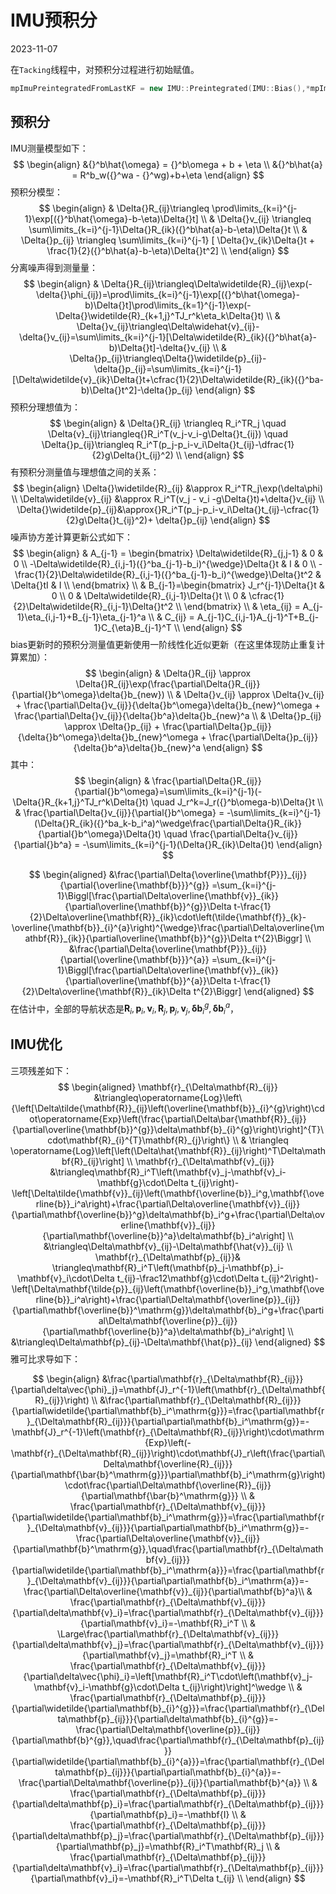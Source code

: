 # IMU预积分 
2023-11-07


在`Tacking`线程中，对预积分过程进行初始赋值。

``` c++
mpImuPreintegratedFromLastKF = new IMU::Preintegrated(IMU::Bias(),*mpImuCalib);
```

## 预积分
IMU测量模型如下：
$$
\begin{align}
&{}^b\hat{\omega} = {}^b\omega + b + \eta \\
&{}^b\hat{a} = R^b_w({}^wa - {}^wg)+b+\eta
\end{align}
$$
预积分模型：
$$
\begin{align}
& \Delta{}R_{ij}\triangleq \prod\limits_{k=i}^{j-1}\exp[({}^b\hat{\omega}-b-\eta)\Delta{}t] \\
& \Delta{}v_{ij} \triangleq \sum\limits_{k=i}^{j-1}\Delta{}R_{ik}({}^b\hat{a}-b-\eta)\Delta{}t \\
& \Delta{}p_{ij} \triangleq \sum\limits_{k=i}^{j-1} [ \Delta{}v_{ik}\Delta{}t + \frac{1}{2}({}^b\hat{a}-b-\eta)\Delta{}t^2] \\
\end{align}
$$
分离噪声得到测量量：
$$
\begin{align}
& \Delta{}R_{ij}\triangleq\Delta\widetilde{R}_{ij}\exp(-\delta{}\phi_{ij})=\prod\limits_{k=i}^{j-1}\exp[({}^b\hat{\omega}-b)\Delta{}t]\prod\limits_{k=1}^{j-1}\exp(-\Delta{}\widetilde{R}_{k+1,j}^TJ_r^k\eta_k\Delta{}t) \\
& \Delta{}v_{ij}\triangleq\Delta\widehat{v}_{ij}-\delta{}v_{ij}=\sum\limits_{k=i}^{j-1}[\Delta\widetilde{R}_{ik}({}^b\hat{a}-b)\Delta{}t]-\delta{}v_{ij} \\
& \Delta{}p_{ij}\triangleq\Delta{}\widetilde{p}_{ij}-\delta{}p_{ij}=\sum\limits_{k=i}^{j-1}[\Delta\widetilde{v}_{ik}\Delta{}t+\cfrac{1}{2}\Delta\widetilde{R}_{ik}({}^ba-b)\Delta{}t^2]-\delta{}p_{ij}
\end{align}
$$
预积分理想值为：
$$
\begin{align}
& \Delta{}R_{ij} \triangleq R_i^TR_j \quad \Delta{v}_{ij}\triangleq{}R_i^T(v_j-v_i-g\Delta{}t_{ij}) \quad \Delta{}p_{ij}\triangleq R_i^T(p_j-p_i-v_i\Delta{}t_{ij}-\dfrac{1}{2}g\Delta{}t_{ij}^2) \\
\end{align}
$$
有预积分测量值与理想值之间的关系：
$$
\begin{align}
\Delta{}\widetilde{R}_{ij} &\approx R_i^TR_j\exp(\delta\phi) \\
\Delta\widetilde{v}_{ij} &\approx R_i^T(v_j - v_i -g\Delta{}t)+\delta{}v_{ij} \\
\Delta{}\widetilde{p}_{ij}&\approx{}R_i^T(p_j-p_i-v_i\Delta{}t_{ij}-\cfrac{1}{2}g\Delta{}t_{ij}^2)+ \delta{}p_{ij}
\end{align}
$$
噪声协方差计算更新公式如下：
$$
\begin{align}
&
A_{j-1} = \begin{bmatrix}
\Delta\widetilde{R}_{j,j-1} & 0 & 0 \\
-\Delta\widetilde{R}_{i,j-1}({}^ba_{j-1}-b_i)^{\wedge}\Delta{}t & I & 0 \\
-\frac{1}{2}\Delta\widetilde{R}_{i,j-1}({}^ba_{j-1}-b_i)^{\wedge}\Delta{}t^2 & \Delta{}tI & I \\
\end{bmatrix}
\\
&
B_{j-1}=\begin{bmatrix}
J_r^{j-1}\Delta{}t & 0 \\
0 & \Delta\widetilde{R}_{i,j-1}\Delta{}t \\
0 & \cfrac{1}{2}\Delta\widetilde{R}_{i,j-1}\Delta{}t^2 \\
\end{bmatrix}
\\
&
\eta_{ij} = A_{j-1}\eta_{i,j-1}+B_{j-1}\eta_{j-1}^a
\\
&
C_{ij} = A_{j-1}C_{i,j-1}A_{j-1}^T+B_{j-1}C_{\eta}B_{j-1}^T
\\
\end{align}
$$
bias更新时的预积分测量值更新使用一阶线性化近似更新（在这里体现防止重复计算累加）：
$$
\begin{align}
& \Delta{}R_{ij} \approx \Delta{}R_{ij}\exp(\frac{\partial\Delta{}R_{ij}}{\partial{}b^\omega}\delta{}b_{new}) \\
& \Delta{}v_{ij} \approx \Delta{}v_{ij} + \frac{\partial\Delta{}v_{ij}}{\delta{}b^\omega}\delta{}b_{new}^\omega + \frac{\partial\Delta{}v_{ij}}{\delta{}b^a}\delta{}b_{new}^a \\
& \Delta{}p_{ij} \approx \Delta{}p_{ij} + \frac{\partial\Delta{}p_{ij}}{\delta{}b^\omega}\delta{}b_{new}^\omega + \frac{\partial\Delta{}p_{ij}}{\delta{}b^a}\delta{}b_{new}^a
\end{align}
$$
其中：
$$
\begin{align}
& \frac{\partial\Delta{}R_{ij}}{\partial{}b^\omega}=\sum\limits_{k=i}^{j-1}(-\Delta{}R_{k+1,j}^TJ_r^k\Delta{}t) \quad J_r^k=J_r({}^b\omega-b)\Delta{}t \\
& \frac{\partial\Delta{}v_{ij}}{\partial{}b^\omega} = -\sum\limits_{k=i}^{j-1}(\Delta{}R_{ik}({}^ba_k-b_i^a)^\wedge\frac{\partial\Delta{}R_{ik}}{\partial{}b^\omega}\Delta{}t) \quad   \frac{\partial\Delta{}v_{ij}}{\partial{}b^a} = -\sum\limits_{k=i}^{j-1}(\Delta{}R_{ik}\Delta{}t)
\end{align}
$$

$$
\begin{aligned}
&\frac{\partial\Delta{\overline{\mathbf{P}}}_{ij}}{\partial{\overline{\mathbf{b}}}^{g}} =\sum_{k=i}^{j-1}\Biggl[\frac{\partial\Delta\overline{\mathbf{v}}_{ik}}{\partial\overline{\mathbf{b}}^{g}}\Delta t-\frac{1}{2}\Delta\overline{\mathbf{R}}_{ik}\cdot\left(\tilde{\mathbf{f}}_{k}-\overline{\mathbf{b}}_{i}^{a}\right)^{\wedge}\frac{\partial\Delta\overline{\mathbf{R}}_{ik}}{\partial\overline{\mathbf{b}}^{g}}\Delta t^{2}\Biggr]  \\
&\frac{\partial\Delta{\overline{\mathbf{P}}}_{ij}}{\partial{\overline{\mathbf{b}}}^{a}} =\sum_{k=i}^{j-1}\Biggl[\frac{\partial\Delta\overline{\mathbf{v}}_{ik}}{\partial\overline{\mathbf{b}}^{a}}\Delta t-\frac{1}{2}\Delta\overline{\mathbf{R}}_{ik}\Delta t^{2}\Biggr] 
\end{aligned}
$$
在估计中，全部的导航状态是$\mathbf{R}_i,\mathbf{p}_i,\mathbf{v}_i,\mathbf{R}_j,\mathbf{p}_j,\mathbf{v}_j,\mathbf{\delta}\mathbf{b}_i^g,\mathbf{\delta}\mathbf{b}_i^a$，

## IMU优化
三项残差如下：
$$
\begin{aligned}
\mathbf{r}_{\Delta\mathbf{R}_{ij}} &\triangleq\operatorname{Log}\left\{\left[\Delta\tilde{\mathbf{R}}_{ij}\left(\overline{\mathbf{b}}_{i}^{g}\right)\cdot\operatorname{Exp}\left(\frac{\partial\Delta\bar{\mathbf{R}}_{ij}}{\partial\overline{\mathbf{b}}^{g}}\delta\mathbf{b}_{i}^{g}\right)\right]^{T}\cdot\mathbf{R}_{i}^{T}\mathbf{R}_{j}\right\}  \\
& \triangleq \operatorname{Log}\left[\left(\Delta\hat{\mathbf{R}}_{ij}\right)^T\Delta\mathbf{R}_{ij}\right] \\
\mathbf{r}_{\Delta\mathbf{v}_{ij}} &\triangleq\mathbf{R}_i^T\left(\mathbf{v}_j-\mathbf{v}_i-\mathbf{g}\cdot\Delta t_{ij}\right)-\left[\Delta\tilde{\mathbf{v}}_{ij}\left(\mathbf{\overline{b}}_i^g,\mathbf{\overline{b}}_i^a\right)+\frac{\partial\Delta\overline{\mathbf{v}}_{ij}}{\partial\mathbf{\overline{b}}^g}\delta\mathbf{b}_i^g+\frac{\partial\Delta\overline{\mathbf{v}}_{ij}}{\partial\mathbf{\overline{b}}^a}\delta\mathbf{b}_i^a\right]  \\
&\triangleq\Delta\mathbf{v}_{ij}-\Delta\mathbf{\hat{v}}_{ij} \\
\mathbf{r}_{\Delta\mathbf{p}_{ij}}& \triangleq\mathbf{R}_i^T\left(\mathbf{p}_j-\mathbf{p}_i-\mathbf{v}_i\cdot\Delta t_{ij}-\frac12\mathbf{g}\cdot\Delta t_{ij}^2\right)-\left[\Delta\mathbf{\tilde{p}}_{ij}\left(\mathbf{\overline{b}}_i^g,\mathbf{\overline{b}}_i^a\right)+\frac{\partial\Delta\mathbf{\overline{p}}_{ij}}{\partial\mathbf{\overline{b}}^\mathrm{g}}\delta\mathbf{b}_i^g+\frac{\partial\Delta\mathbf{\overline{p}}_{ij}}{\partial\mathbf{\overline{b}}^a}\delta\mathbf{b}_i^a\right]  \\
&\triangleq\Delta\mathbf{p}_{ij}-\Delta\mathbf{\hat{p}}_{ij}
\end{aligned}
$$
雅可比求导如下：

$$
\begin{align}
&\frac{\partial\mathbf{r}_{\Delta\mathbf{R}_{ij}}}{\partial\delta\vec{\phi}_j}=\mathbf{J}_r^{-1}\left(\mathbf{r}_{\Delta\mathbf{R}_{ij}}\right) \\
&\frac{\partial\mathbf{r}_{\Delta\mathbf{R}_{ij}}}{\partial\widetilde{\partial\mathbf{b}_i^\mathrm{g}}}=\frac{\partial\mathbf{r}_{\Delta\mathbf{R}_{ij}}}{\partial\partial\mathbf{b}_i^\mathrm{g}}=-\mathbf{J}_r^{-1}\left(\mathbf{r}_{\Delta\mathbf{R}_{ij}}\right)\cdot\mathrm{Exp}\left(-\mathbf{r}_{\Delta\mathbf{R}_{ij}}\right)\cdot\mathbf{J}_r\left(\frac{\partial\Delta\mathbf{\overline{R}_{ij}}}{\partial\mathbf{\bar{b}^\mathrm{g}}}\partial\mathbf{b}_i^\mathrm{g}\right)\cdot\frac{\partial\Delta\mathbf{\overline{R}}_{ij}}{\partial\mathbf{\bar{b}^\mathrm{g}}} \\
& \frac{\partial\mathbf{r}_{\Delta\mathbf{v}_{ij}}}{\partial\widetilde{\partial\mathbf{b}_i^\mathrm{g}}}=\frac{\partial\mathbf{r}_{\Delta\mathbf{v}_{ij}}}{\partial\partial\mathbf{b}_i^\mathrm{g}}=-\frac{\partial\Delta\overline{\mathbf{v}}_{ij}}{\partial\mathbf{b}^\mathrm{g}},\quad\frac{\partial\mathbf{r}_{\Delta\mathbf{v}_{ij}}}{\partial\widetilde{\partial\mathbf{b}_i^\mathrm{a}}}=\frac{\partial\mathbf{r}_{\Delta\mathbf{v}_{ij}}}{\partial\partial\mathbf{b}_i^\mathrm{a}}=-\frac{\partial\Delta\overline{\mathbf{v}}_{ij}}{\partial\mathbf{b}^a}\\
& \frac{\partial\mathbf{r}_{\Delta\mathbf{v}_{ij}}}{\partial\delta\mathbf{v}_i}=\frac{\partial\mathbf{r}_{\Delta\mathbf{v}_{ij}}}{\partial\mathbf{v}_i}=-\mathbf{R}_i^T \\
& \Large\frac{\partial\mathbf{r}_{\Delta\mathbf{v}_{ij}}}{\partial\delta\mathbf{v}_j}=\frac{\partial\mathbf{r}_{\Delta\mathbf{v}_{ij}}}{\partial\mathbf{v}_j}=\mathbf{R}_i^T \\
& \frac{\partial\mathbf{r}_{\Delta\mathbf{v}_{ij}}}{\partial\delta\vec{\phi}_i}=\left[\mathbf{R}_i^T\cdot\left(\mathbf{v}_j-\mathbf{v}_i-\mathbf{g}\cdot\Delta t_{ij}\right)\right]^\wedge  \\
& \frac{\partial\mathbf{r}_{\Delta\mathbf{p}_{ij}}}{\partial\widetilde{\partial\mathbf{b}_{i}^{g}}}=\frac{\partial\mathbf{r}_{\Delta\mathbf{p}_{ij}}}{\partial\delta\mathbf{b}_{i}^{g}}=-\frac{\partial\Delta\mathbf{\overline{p}}_{ij}}{\partial\mathbf{b}^{g}},\quad\frac{\partial\mathbf{r}_{\Delta\mathbf{p}_{ij}}}{\partial\widetilde{\partial\mathbf{b}_{i}^{a}}}=\frac{\partial\mathbf{r}_{\Delta\mathbf{p}_{ij}}}{\partial\partial\mathbf{b}_{i}^{a}}=-\frac{\partial\Delta\mathbf{\overline{p}}_{ij}}{\partial\mathbf{b}^{a}} \\
& \frac{\partial\mathbf{r}_{\Delta\mathbf{p}_{ij}}}{\partial\delta\mathbf{p}_i}=\frac{\partial\mathbf{r}_{\Delta\mathbf{p}_{ij}}}{\partial\mathbf{p}_i}=-\mathbf{I} \\
&  \frac{\partial\mathbf{r}_{\Delta\mathbf{p}_{ij}}}{\partial\delta\mathbf{p}_j}=\frac{\partial\mathbf{r}_{\Delta\mathbf{p}_{ij}}}{\partial\mathbf{p}_j}=\mathbf{R}_i^T\mathbf{R}_j \\
& \frac{\partial\mathbf{r}_{\Delta\mathbf{p}_{ij}}}{\partial\delta\mathbf{v}_i}=\frac{\partial\mathbf{r}_{\Delta\mathbf{p}_{ij}}}{\partial\mathbf{v}_i}=-\mathbf{R}_i^T\Delta t_{ij} \\
\end{align}
$$

